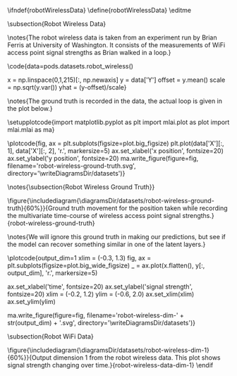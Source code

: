 \ifndef{robotWirelessData}
\define{robotWirelessData}
\editme

\subsection{Robot Wireless Data}

\notes{The robot wireless data is taken from an experiment run by Brian Ferris at University of Washington. It consists of the measurements of WiFi access point signal strengths as Brian walked in a loop.}

\code{data=pods.datasets.robot_wireless()

x = np.linspace(0,1,215)[:, np.newaxis]
y = data['Y']
offset = y.mean()
scale = np.sqrt(y.var())
yhat = (y-offset)/scale}

\notes{The ground truth is recorded in the data, the actual loop is given in the plot below.}

\setupplotcode{import matplotlib.pyplot as plt
import mlai.plot as plot
import mlai.mlai as ma}

\plotcode{fig, ax = plt.subplots(figsize=plot.big_figsize)
plt.plot(data['X'][:, 1], data['X'][:, 2], 'r.', markersize=5)
ax.set_xlabel('x position', fontsize=20)
ax.set_ylabel('y position', fontsize=20)
ma.write_figure(figure=fig, 
                  filename='robot-wireless-ground-truth.svg',
                  directory='\writeDiagramsDir/datasets')}

\notes{\subsection{Robot Wireless Ground Truth}}

\figure{\includediagram{\diagramsDir/datasets/robot-wireless-ground-truth}{60%}}{Ground truth movement for the position taken while recording the multivariate time-course of wireless access point signal strengths.}{robot-wireless-ground-truth}

\notes{We will ignore this ground truth in making our predictions, but see if the model can recover something similar in one of the latent layers.}

\plotcode{output_dim=1
xlim = (-0.3, 1.3)
fig, ax = plt.subplots(figsize=plot.big_wide_figsize)
_ = ax.plot(x.flatten(), 
            y[:, output_dim], 
            'r.', markersize=5)

ax.set_xlabel('time', fontsize=20)
ax.set_ylabel('signal strength', fontsize=20)
xlim = (-0.2, 1.2)
ylim = (-0.6, 2.0)
ax.set_xlim(xlim)
ax.set_ylim(ylim)

ma.write_figure(figure=fig, 
                filename='robot-wireless-dim-' + str(output_dim) + '.svg', 
                directory='\writeDiagramsDir/datasets')}


\subsection{Robot WiFi Data}
			
\figure{\includediagram{\diagramsDir/datasets/robot-wireless-dim-1}{60%}}{Output dimension 1 from the robot wireless data. This plot shows signal strength changing over time.}{robot-wireless-data-dim-1}
\endif
